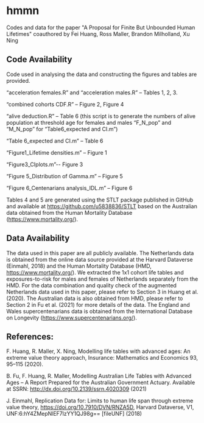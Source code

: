 # hmmn
Codes and data for the paper "A Proposal for Finite But Unbounded Human Lifetimes" coauthored by 
Fei Huang, Ross Maller, Brandon Milholland, Xu Ning

## Code Availability
Code used in analysing the data and constructing the figures and tables are provided. 

“acceleration females.R” and “acceleration males.R” – Tables 1, 2, 3.

“combined cohorts CDF.R” – Figure 2, Figure 4

“alive deduction.R” – Table 6 (this script is to generate the numbers of alive population at threshold age for females and males “F_N_pop” and “M_N_pop” for “Table6_expected and CI.m”) 

“Table 6_expected and CI.m” – Table 6

“Figure1_Lifetime densities.m” – Figure 1

“Figure3_CIplots.m”-- Figure 3

“Figure 5_Distribution of Gamma.m” – Figure 5

“Figure 6_Centenarians analysis_IDL.m” – Figure 6

Tables 4 and 5 are generated using the STLT package published in GitHub and available at https://github.com/u5838836/STLT based on the Australian data obtained from the Human Mortality Database (https://www.mortality.org/). 

## Data Availability 
The data used in this paper are all publicly available. The Netherlands data is obtained from the online data source provided at the Harvard Dataverse (Einmahl, 2018) and the Human Mortality Database (HMD, https://www.mortality.org/). We extracted the 1x1 cohort life tables and exposures-to-risk for males and females of Netherlands separately from the HMD. For the data combination and quality check of the augmented Netherlands data used in this paper, please refer to Section 3 in Huang et al. (2020).  The Australian data is also obtained from HMD, please refer to Section 2 in Fu et al. (2021) for more details of the data.  The England and Wales supercentenarians data is obtained from the International Database on Longevity (https://www.supercentenarians.org/). 

## References:
F. Huang, R. Maller, X. Ning, Modelling life tables with advanced ages: An extreme value theory approach, Insurance: Mathematics and Economics 93, 95–115 (2020).

B. Fu, F. Huang, R. Maller, Modelling Australian Life Tables with Advanced Ages – A Report Prepared for the Australian Government Actuary. Available at SSRN: http://dx.doi.org/10.2139/ssrn.4020309  (2021)

J. Einmahl, Replication Data for: Limits to human life span through extreme value theory, https://doi.org/10.7910/DVN/RNZA5D, Harvard Dataverse, V1, UNF:6:hY4ZMepNlEF7lzYY1QJ98g== [fileUNF] (2018)

